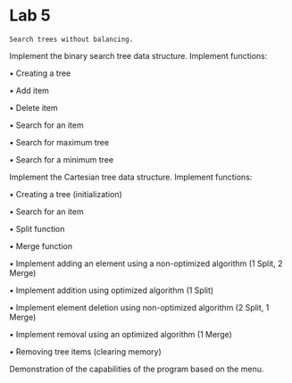 # Lab 5
	Search trees without balancing.
	
Implement the binary search tree data structure. Implement functions:

• Creating a tree

• Add item

• Delete item

• Search for an item

• Search for maximum tree

• Search for a minimum tree

Implement the Cartesian tree data structure. Implement functions:

• Creating a tree (initialization)

• Search for an item

• Split function

• Merge function

• Implement adding an element using a non-optimized algorithm (1 Split, 2 Merge)

• Implement addition using optimized algorithm (1 Split)

• Implement element deletion using non-optimized algorithm (2 Split, 1 Merge)

• Implement removal using an optimized algorithm (1 Merge)

• Removing tree items (clearing memory)

Demonstration of the capabilities of the program based on the menu.
